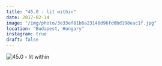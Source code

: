 ```yaml
---
title: "45.0 - lit within"
date: 2017-02-14
image: "/img/photo/3e33ef81b6a23148d96fd0bd198eac1f.jpg"
location: "Budapest, Hungary"
instagram: true
draft: false
---
```


![45.0 - lit within](/img/photo/3e33ef81b6a23148d96fd0bd198eac1f.jpg)
